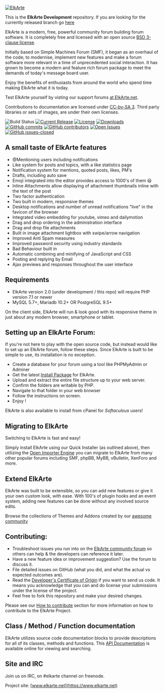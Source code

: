 [![ElkArte](https://raw.github.com/elkarte/Elkarte/master/themes/default/images/logo.png "ElkArte")](https://www.elkarte.net "ElkArte")

This is the **ElkArte Development** repository.  If you are looking for the currently released branch go
[here](https://github.com/elkarte/Elkarte/tree/master)

ElkArte is a modern, free, powerful community forum building forum software. It is completely free and licensed with an open source [BSD 3-clause license](https://www.opensource.org/licenses/BSD-3-Clause).

Initially based on Simple Machines Forum (SMF), it began as an overhaul of the code; to modernise, implement new features and make a forum software more relevant in a time of unprecedented social interaction. It has grown to become a modern and feature rich forum package to meet the demands of today's message board user.

Enjoy the benefits of enthusiasts from around the world who spend time making ElkArte what it is today.

Test ElkArte yourself by visting our support forums [at ElkArte.net](https://www.elkarte.net).

Contributions to documentation are licensed under [CC-by-SA 3](https://creativecommons.org/licenses/by-sa/3.0). Third party libraries or sets of images, are under their own licenses.

![Build Status](https://github.com/elkarte/Elkarte/workflows/MaxPain/badge.svg)
[![Current Release](https://img.shields.io/github/release/elkarte/ElkArte.svg?style=flat)](https://github.com/elkarte/ElkArte/releases)
[![License](https://img.shields.io/badge/License-BSD-green.svg?style=flat)](https://opensource.org/licenses/BSD-3-Clause)
[![Downloads](https://img.shields.io/github/downloads/elkArte/Elkarte/total)](https://github.com/elkarte/Elkarte/releases)
[![GitHub commits](https://img.shields.io/github/commits-since/elkarte/Elkarte/v1.1.6.svg)](https://github.com/elkarte/Elkarte/commit/)
[![GitHub contributors](https://img.shields.io/github/contributors/elkarte/Elkarte.svg)](https://github.com/elkarte/Elkarte/contributors/)
[![Open Issues](https://img.shields.io/github/issues/elkarte/Elkarte.svg?style=flat)](https://github.com/elkarte/Elkarte/issues)
[![GitHub issues-closed](https://img.shields.io/github/issues-closed/elkarte/Elkarte.svg)](https://gitHub.com/elkarte/Elkarte/issues?q=is%3Aissue+is%3Aclosed)
## A small taste of ElkArte features
* @Mentioning users including notifications
* Like system for posts and topics, with a like statistics page
* Notification system for mentions, quoted posts, likes, PM's
* Drafts, including auto save
* Emoji integrated into the editor provides access to 1000's of them :smiley:
* Inline Attachments allow displaying of attachment thumbnails inline with the text of the post
* Two factor authentication
* Two built in modern, responsive themes
* Desktop notifications and number of unread notifications "live" in the favicon of the browser
* Integrated video embedding for youtube, vimeo and dailymotion
* Drag and drop ordering in the administration interface
* Drag and drop file attachments
* Built in image attachment lightbox with swipe/arrow navigation
* Improved Anti Spam measures
* Improved password security using industry standards
* Bad Behaviour built in
* Automatic combining and minifying of JavaScript and CSS
* Posting and replying by Email
* Ajax previews and responses throughout the user interface

## Requirements

* ElkArte version 2.0 (under development / this repo) will require PHP version 7.1 or newer
* MySQL 5.7+, Mariadb 10.2+ OR PostgreSQL 9.5+

On the client side, ElkArte will run & look good with its responsive theme in just about any modern browser, smartphone or tablet.

## Setting up an ElkArte Forum:

If you're not here to play with the open source code, but instead would like to set up an ElkArte forum, follow these steps.  Since ElkArte is built to be simple to use, its installation is no exception.

* Create a database for your forum using a tool like PHPMyAdmin or Adminer
* Get the latest [Install Package](https://github.com/elkarte/Elkarte/releases) for ElkArte.
* Upload and extract the entire file structure up to your web server.
* Confirm the folders are writable by PHP.
* Navigate to that folder in your web browser
* Follow the instructions on screen.
* Enjoy !

ElkArte is also available to install from cPanel for *Softaculous* users!

## Migrating to ElkArte

Switching to ElkArte is fast and easy!

Simply install ElkArte using our Quick Installer (as outlined above), then utilizing the [Open Importer Engine](https://github.com/OpenImporter/openimporter) you can migrate to ElkArte from many other popular forums including SMF, phpBB, MyBB, vBulletin, XenForo and more.

## Extend ElkArte

ElkArte was built to be extensible, so you can add new features or give it your own custom look, with ease. With 100's of plugin hooks and an event system, adding new features can be done without any involved source edits.

Browse the collections of Themes and Addons created by our [awesome community](https://www.elkarte.net/community)

## Contributing:

* Troubleshoot issues you run into on the [ElkArte community forum](https://www.elkarte.net) so others can help & the developers can reference it later.
* Have a new feature idea or improvement suggestion? Use the forum to discuss it.
* File detailed issues on GitHub (what you did, and what the actual vs expected outcomes are).
* Read the [Developer's Certificate of Origin](https://github.com/elkarte/Elkarte/blob/master/DCO.txt) if you want to send us code. It means you acknowledge that you can and do license your submissions under the license of the project.
* Feel free to fork this repository and make your desired changes.

Please see our [How to contribute](https://github.com/elkarte/Elkarte/blob/master/CONTRIBUTING.md) section for more information on how to contribute to the ElkArte Project.

## Class / Method / Function documentation
ElkArte utilizes source code documentation blocks to provide descriptions for all of its classes, methods and functions.  This [API Documentation](https://elkarte.github.io/Doc/) is available online for viewing and searching.

## Site and IRC

Join us on IRC, on #elkarte channel on freenode.

Project site: [www.elkarte.net](https://www.elkarte.net)
